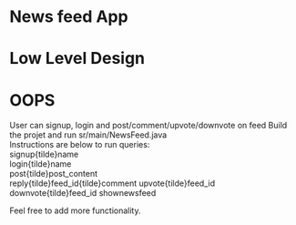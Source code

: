 # News feed App 
# Low Level Design
# OOPS
User can signup, login and post/comment/upvote/downvote on feed 
Build the projet and run sr/main/NewsFeed.java    
Instructions are below to run queries:    
signup{tilde}name    
login{tilde}name    
post{tilde}post_content    
reply{tilde}feed_id{tilde}comment
upvote{tilde}feed_id
downvote{tilde}feed_id
shownewsfeed    


Feel free to add more functionality.    
